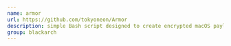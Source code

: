```yaml
---
name: armor
url: https://github.com/tokyoneon/Armor
description: simple Bash script designed to create encrypted macOS payloads capable of evading antivirus scanners. URL : https://github.com/tokyoneon/Armor Groups : blackarch blackarch-exploitation blackarch-crypto
group: blackarch
---
```

